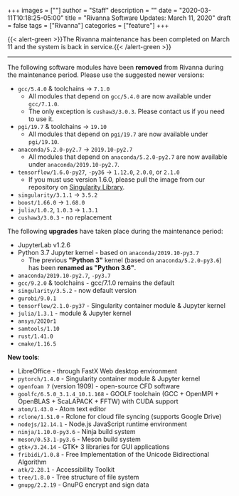 +++
images = [""]
author = "Staff"
description = ""
date = "2020-03-11T10:18:25-05:00"
title = "Rivanna Software Updates: March 11, 2020"
draft = false
tags = ["Rivanna"]
categories = ["feature"]
+++

{{< alert-green >}}The Rivanna maintenance has been completed on March 11 and the system is back in service.{{< /alert-green >}}

- - - 

The following software modules have been **removed** from Rivanna during the maintenance period. Please use the suggested newer versions:

- `gcc/5.4.0` & toolchains -> `7.1.0`
    - All modules that depend on `gcc/5.4.0` are now available under `gcc/7.1.0`.
    - The only exception is `cushaw3/3.0.3`. Please contact us if you need to use it.
- `pgi/19.7` & toolchains -> `19.10`
    - All modules that depend on `pgi/19.7` are now available under `pgi/19.10`.
- `anaconda/5.2.0-py2.7` -> `2019.10-py2.7`
    - All modules that depend on `anaconda/5.2.0-py2.7` are now available under `anaconda/2019.10-py2.7`.
- `tensorflow/1.6.0-py27`, `-py36` -> `1.12.0`, `2.0.0`, or `2.1.0`
    - If you must use version 1.6.0, please pull the image from our repository on [Singularity Library](https://cloud.sylabs.io/library/uvarc/default/tensorflow).
- `singularity/3.1.1` -> `3.5.2`
- `boost/1.66.0` -> `1.68.0`
- `julia/1.0.2`, `1.0.3` -> `1.3.1`
- `cushaw3/3.0.3` - no replacement

The following **upgrades** have taken place during the maintenance period:

- JupyterLab v1.2.6
- Python 3.7 Jupyter kernel - based on `anaconda/2019.10-py3.7`
    - The previous **"Python 3"** kernel (based on `anaconda/5.2.0-py3.6`) has been **renamed as "Python 3.6"**.
- `anaconda/2019.10-py2.7`, `-py3.7`
- `gcc/9.2.0` & toolchains - gcc/7.1.0 remains the default
- `singularity/3.5.2` - now default version
- `gurobi/9.0.1`
- `tensorflow/2.1.0-py37` - Singularity container module & Jupyter kernel
- `julia/1.3.1` - module & Jupyter kernel
- `ansys/2020r1`
- `samtools/1.10`
- `rust/1.41.0`
- `cmake/1.16.5`


**New tools**:

- LibreOffice - through FastX Web desktop environment
- `pytorch/1.4.0` - Singularity container module & Jupyter kernel
- `openfoam 7` (version 1909) - open-source CFD software
- `goolfc/6.5.0_3.1.4_10.1.168` - GOOLF toolchain (GCC + OpenMPI + OpenBLAS + ScaLAPACK + FFTW) with CUDA support
- `atom/1.43.0` - Atom text editor
- `rclone/1.51.0` - Rclone for cloud file syncing (supports Google Drive)
- `nodejs/12.14.1` - Node.js JavaScript runtime environment
- `ninja/1.10.0-py3.6` - Ninja build system
- `meson/0.53.1-py3.6` - Meson build system
- `gtk+/3.24.14` - GTK+ 3 libraries for GUI applications
- `fribidi/1.0.8` - Free Implementation of the Unicode Bidirectional Algorithm
- `atk/2.28.1` - Accessibility Toolkit
- `tree/1.8.0` - Tree structure of file system
- `gnupg/2.2.19` - GnuPG encrypt and sign data
